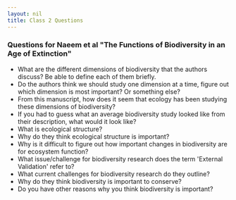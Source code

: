 ```yaml
---
layout: nil
title: Class 2 Questions
---
```

### Questions for Naeem et al "The Functions of Biodiversity in an Age of Extinction"
* What are the different dimensions of biodiversity that the authors discuss? Be able to define each of them briefly.
* Do the authors think we should study one dimension at a time, figure out which dimension is most important? Or something else?
* From this manuscript, how does it seem that ecology has been studying these dimensions of biodiversity?
* If you had to guess what an average biodiversity study looked like from their description, what would it look like?
* What is ecological structure?
* Why do they think ecological structure is important?
* Why is it difficult to figure out how important changes in biodiversity are for ecosystem function?
* What issue/challenge for biodiversity research does the term 'External Validation' refer to?
* What current challenges for biodiversity research do they outline?
* Why do they think biodiversity is important to conserve?
* Do you have other reasons why you think biodiversity is important?
